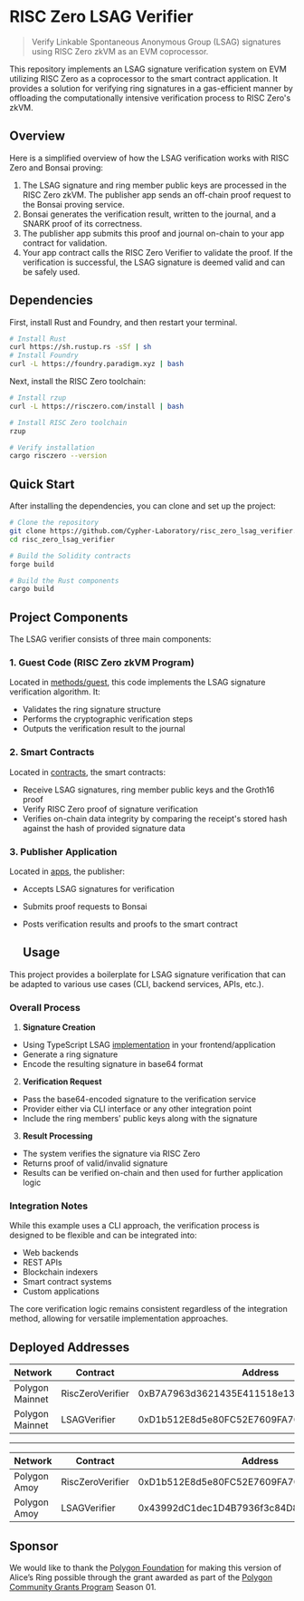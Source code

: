 # RISC Zero LSAG Verifier

> Verify Linkable Spontaneous Anonymous Group (LSAG) signatures using RISC Zero zkVM as an EVM coprocessor.

This repository implements an LSAG signature verification system on EVM utilizing RISC Zero as a coprocessor to the smart contract application. It provides a solution for verifying ring signatures in a gas-efficient manner by offloading the computationally intensive verification process to RISC Zero's zkVM.

## Overview

Here is a simplified overview of how the LSAG verification works with RISC Zero and Bonsai proving:

1. The LSAG signature and ring member public keys are processed in the RISC Zero zkVM. The publisher app sends an off-chain proof request to the Bonsai proving service.
2. Bonsai generates the verification result, written to the journal, and a SNARK proof of its correctness.
3. The publisher app submits this proof and journal on-chain to your app contract for validation.
4. Your app contract calls the RISC Zero Verifier to validate the proof. If the verification is successful, the LSAG signature is deemed valid and can be safely used.

## Dependencies

First, install Rust and Foundry, and then restart your terminal.

```sh
# Install Rust
curl https://sh.rustup.rs -sSf | sh
# Install Foundry
curl -L https://foundry.paradigm.xyz | bash
```

Next, install the RISC Zero toolchain:

```sh
# Install rzup
curl -L https://risczero.com/install | bash

# Install RISC Zero toolchain
rzup

# Verify installation
cargo risczero --version
```

## Quick Start
After installing the dependencies, you can clone and set up the project:

```sh
# Clone the repository
git clone https://github.com/Cypher-Laboratory/risc_zero_lsag_verifier.git
cd risc_zero_lsag_verifier

# Build the Solidity contracts
forge build

# Build the Rust components
cargo build
```

## Project Components

The LSAG verifier consists of three main components:

### 1. Guest Code (RISC Zero zkVM Program)
Located in [methods/guest](./methods/guest/), this code implements the LSAG signature verification algorithm. It:
- Validates the ring signature structure
- Performs the cryptographic verification steps 
- Outputs the verification result to the journal

### 2. Smart Contracts
Located in [contracts](./contracts/), the smart contracts:
- Receive LSAG signatures, ring member public keys and the Groth16 proof
- Verify RISC Zero proof of signature verification
- Verifies on-chain data integrity by comparing the receipt's stored hash against the hash of provided signature data

### 3. Publisher Application
Located in [apps](./apps/), the publisher:
- Accepts LSAG signatures for verification
- Submits proof requests to Bonsai
- Posts verification results and proofs to the smart contract

  ## Usage

This project provides a boilerplate for LSAG signature verification that can be adapted to various use cases (CLI, backend services, APIs, etc.).

### Overall Process

1. **Signature Creation**
  - Using TypeScript LSAG [implementation](https://docs.alicesring.org/docs/LSAG/LSAG-ts) in your frontend/application
  - Generate a ring signature
  - Encode the resulting signature in base64 format

2. **Verification Request**
  - Pass the base64-encoded signature to the verification service
  - Provider either via CLI interface or any other integration point
  - Include the ring members' public keys along with the signature

3. **Result Processing**
  - The system verifies the signature via RISC Zero
  - Returns proof of valid/invalid signature
  - Results can be verified on-chain and then used for further application logic

### Integration Notes
While this example uses a CLI approach, the verification process is designed to be flexible and can be integrated into:
- Web backends
- REST APIs
- Blockchain indexers
- Smart contract systems
- Custom applications

The core verification logic remains consistent regardless of the integration method, allowing for versatile implementation approaches. 

## Deployed Addresses

| Network       | Contract          | Address                                      |
|--------------|-------------------|----------------------------------------------|
| Polygon Mainnet | RiscZeroVerifier | 0xB7A7963d3621435E411518e13E89A10e670D24bA |
| Polygon Mainnet | LSAGVerifier     | 0xD1b512E8d5e80FC52E7609FA70D6068608DA02EF |
------------------------
| Network       | Contract          | Address                                      |
|--------------|-------------------|----------------------------------------------|
|Polygon Amoy | RiscZeroVerifier | 0xD1b512E8d5e80FC52E7609FA70D6068608DA02EF |
| Polygon Amoy | LSAGVerifier     | 0x43992dC1dec1D4B7936f3c84D8E48e4C09a08513 |


## Sponsor
We would like to thank the [Polygon Foundation](https://polygon.technology/) for making this version of Alice’s Ring possible through the grant awarded as part of the [Polygon Community Grants Program](https://polygon.technology/grants) Season 01.
